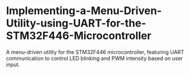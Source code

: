 # Implementing-a-Menu-Driven-Utility-using-UART-for-the-STM32F446-Microcontroller
A menu-driven utility for the STM32F446 microcontroller, featuring UART communication to control LED blinking and PWM intensity based on user input.
